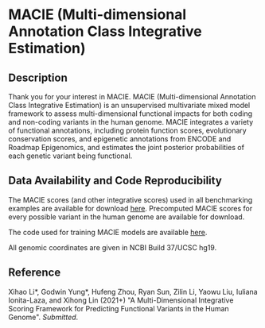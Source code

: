 # MACIE (Multi-dimensional Annotation Class Integrative Estimation)

## Description
Thank you for your interest in MACIE. MACIE (Multi-dimensional Annotation Class Integrative Estimation) is an unsupervised multivariate mixed model framework to assess multi-dimensional functional impacts for both coding and non-coding variants in the human genome. MACIE integrates a variety of functional annotations, including protein function scores, evolutionary conservation scores, and epigenetic annotations from ENCODE and Roadmap Epigenomics, and estimates the joint posterior probabilities of each genetic variant being functional.


## Data Availability and Code Reproducibility
The MACIE scores (and other integrative scores) used in all benchmarking examples are available for download [here](https://drive.google.com/drive/folders/1gzqsfgaO1WCh5pAQUgVlUNsX9HYneO7p?usp=sharing). Precomputed MACIE scores for every possible variant in the human genome are available for download.

The code used for training MACIE models are available [here]().

All genomic coordinates are given in NCBI Build 37/UCSC hg19.

## Reference
Xihao Li*, Godwin Yung*, Hufeng Zhou, Ryan Sun, Zilin Li, Yaowu Liu, Iuliana Ionita-Laza, and Xihong Lin (2021+) "A Multi-Dimensional Integrative Scoring Framework for Predicting Functional Variants in the Human Genome". *Submitted*.